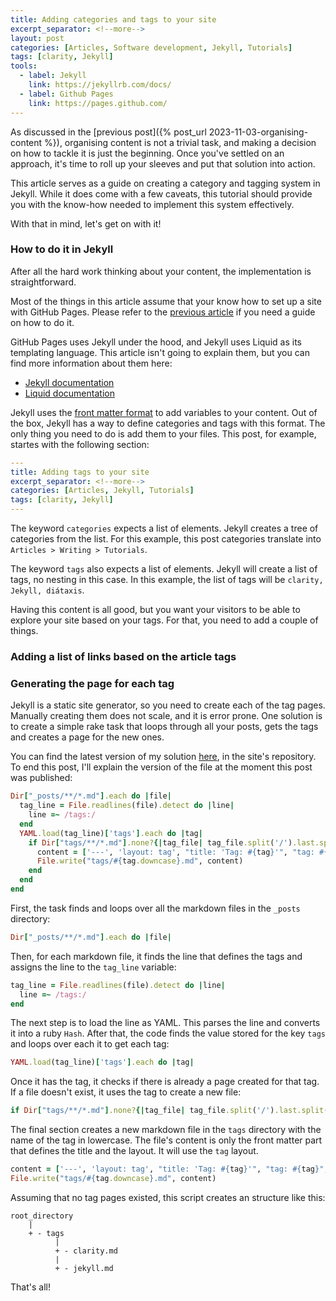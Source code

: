 ```yaml
---
title: Adding categories and tags to your site
excerpt_separator: <!--more-->
layout: post
categories: [Articles, Software development, Jekyll, Tutorials]
tags: [clarity, Jekyll]
tools:
  - label: Jekyll
    link: https://jekyllrb.com/docs/
  - label: Github Pages
    link: https://pages.github.com/
---
```

As discussed in the [previous post]({% post_url 2023-11-03-organising-content %}), organising content is not a trivial task, and making a decision on how to tackle it is just the beginning. Once you've settled on an approach, it's time to roll up your sleeves and put that solution into action.

This article serves as a guide on creating a category and tagging system in Jekyll. While it does come with a few caveats, this tutorial should provide you with the know-how needed to implement this system effectively.

With that in mind, let's get on with it!
<!--more-->
### How to do it in Jekyll
After all the hard work thinking about your content, the implementation is straightforward.

<aside>
  <p>Most of the things in this article assume that your know how to set up a site with GitHub Pages. Please refer to the <a href="https://plagelao.github.io/articles/2023-07-26-setting-this-site-up.html">previous article</a> if you need a guide on how to do it.</p>
  <p>GitHub Pages uses Jekyll under the hood, and Jekyll uses Liquid as its templating language. This article isn't going to explain them, but you can find more information about them here:</p>
  <ul>
    <li><a href="https://jekyllrb.com/docs/">Jekyll documentation</a></li>
    <li><a href="https://shopify.github.io/liquid/">Liquid documentation</a></li>
  </ul>
</aside>

Jekyll uses the [front matter format](https://jekyllrb.com/docs/front-matter/) to add variables to your content. Out of the box, Jekyll has a way to define categories and tags with this format. The only thing you need to do is add them to your files. This post, for example, startes with the following section:

```yaml
---
title: Adding tags to your site
excerpt_separator: <!--more-->
categories: [Articles, Jekyll, Tutorials]
tags: [clarity, Jekyll]
---
```

The keyword `categories` expects a list of elements. Jekyll creates a tree of categories from the list. For this example, this post categories translate into `Articles > Writing > Tutorials`.

The keyword `tags` also expects a list of elements. Jekyll will create a list of tags, no nesting in this case. In this example, the list of tags will be `clarity, Jekyll, diátaxis`.

Having this content is all good, but you want your visitors to be able to explore your site based on your tags. For that, you need to add a couple of things.

### Adding a list of links based on the article tags

### Generating the page for each tag
Jekyll is a static site generator, so you need to create each of the tag pages. Manually creating them does not scale, and it is error prone. One solution is to create a simple rake task that loops through all your posts, gets the tags and creates a page for the new ones.

You can find the latest version of my solution [here](), in the site's repository. To end this post, I'll explain the version of the file at the moment this post was published:

```ruby
Dir["_posts/**/*.md"].each do |file|
  tag_line = File.readlines(file).detect do |line|
    line =~ /tags:/
  end
  YAML.load(tag_line)['tags'].each do |tag|
    if Dir["tags/**/*.md"].none?{|tag_file| tag_file.split('/').last.split('.').first == tag.downcase}
      content = ['---', 'layout: tag', "title: 'Tag: #{tag}'", "tag: #{tag}", '---'].join("\n")
      File.write("tags/#{tag.downcase}.md", content)
    end
  end
end
```

First, the task finds and loops over all the markdown files in the `_posts` directory:

```ruby
Dir["_posts/**/*.md"].each do |file|
```

Then, for each markdown file, it finds the line that defines the tags and assigns the line to the `tag_line` variable:

```ruby
tag_line = File.readlines(file).detect do |line|
  line =~ /tags:/
end
```

The next step is to load the line as YAML. This parses the line and converts it into a ruby `Hash`. After that, the code finds the value stored for the key `tags` and loops over each it to get each tag:

```ruby
YAML.load(tag_line)['tags'].each do |tag|
```

Once it has the tag, it checks if there is already a page created for that tag. If a file doesn't exist, it uses the tag to create a new file:

```ruby
if Dir["tags/**/*.md"].none?{|tag_file| tag_file.split('/').last.split('.').first == tag.downcase}
```

The final section creates a new markdown file in the `tags` directory with the name of the tag in lowercase. The file's content is only the front matter part that defines the title and the layout. It will use the `tag` layout.

```ruby
content = ['---', 'layout: tag', "title: 'Tag: #{tag}'", "tag: #{tag}", '---'].join("\n")
File.write("tags/#{tag.downcase}.md", content)
```

Assuming that no tag pages existed, this script creates an structure like this:

```
root_directory
    |
    + - tags
          |
          + - clarity.md
          |
          + - jekyll.md
```

That's all!
